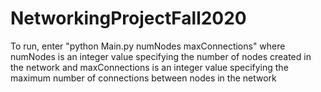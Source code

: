 # NetworkingProjectFall2020

To run, enter "python Main.py numNodes maxConnections" where numNodes is an integer value specifying the number of nodes created in the network and maxConnections is an integer value specifying the maximum number of connections between nodes in the network
